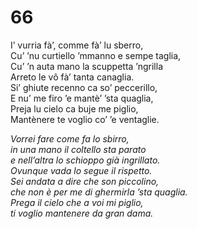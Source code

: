 # 66
  
I’ vurria fà’, comme fà’ lu sberro,  
Cu’ ’nu curtiello ’mmanno e sempe taglia,  
Cu’ ’n auta mano la scuppetta ’ngrilla  
Arreto le vô fà’ tanta canaglia.  
Si’ ghiute recenno ca so’ peccerillo,  
E nu’ me firo ’e mantè’ ’sta quaglia,  
Preja lu cielo ca buje me piglio,  
Mantènere te voglio co’ ’e ventaglie.

*Vorrei fare come fa lo sbirro,  
in una mano il coltello sta parato  
e nell’altra lo schioppo già ingrillato.  
Ovunque vada lo segue il rispetto.  
Sei andata a dire che son piccolino,  
che non è per me di ghermirla ’sta quaglia.  
Prega il cielo che a voi mi piglio,  
ti voglio mantenere da gran dama.*


